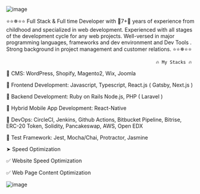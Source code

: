 ![image](https://github.com/code0214/code0214/assets/142180194/b0948c6c-1995-4e21-8030-e37451423e08)


⭐⭐✵⭐⭐ Full Stack & Full time Developer with 🥇7+🥇 years of experience from childhood and specialized in web development. Experienced with all stages of the development cycle for any web projects. Well-versed in major programming languages, frameworks and dev environment and Dev Tools . Strong background in project management and customer relations. ⭐⭐✵⭐⭐

                                                            🔥 My Stacks 🔥
🥇 CMS: WordPress, Shopify, Magento2, Wix, Joomla

🥇 Frontend Development: Javascript, Typescript, React.js ( Gatsby, Next.js )

🥇 Backend Development: Ruby on Rails Node.js, PHP ( Laravel )

🥇 Hybrid Mobile App Development: React-Native

🥈 DevOps: CircleCI, Jenkins, Github Actions, Bitbucket Pipeline, Bitrise, ERC-20 Token, Solidity, Pancakeswap, AWS, Open EDX

🥉 Test Framework: Jest, Mocha/Chai, Protractor, Jasmine

➤ Speed Optimization

✅ Website Speed Optimization

✅ Web Page Content Optimization


![image](https://github.com/code0214/code0214/assets/142180194/07f50cd2-a9b2-4435-ba79-b38717b09bfe)
